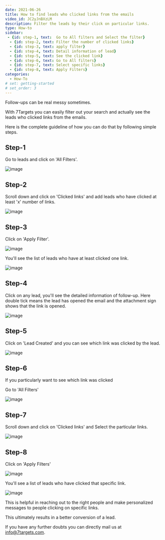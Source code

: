 ```yaml
---
date: 2021-06-26
title: How to find leads who clicked links from the emails
video_id: JC2yJnBXzLM
description: Filter the leads by their click on particular links.
type: How-to
sidebar:
 - {id: step-1, text:  Go to All filters and Select the filter}
  - {id: step-2, text: Filter the number of clicked links}
  - {id: step-3, text: apply filter}
  - {id: step-4, text: Detail information of lead}
  - {id: step-5, text: See the clicked link}
  - {id: step-6, text: Go to All filters}
  - {id: step-7, text: Select specific links}
  - {id: step-8, text: Apply Filters}
categories:
  - How-To
# set: getting-started
# set_order: 3
---
```


Follow-ups can be real messy sometimes.

With 7Targets you can easily filter out your search and actually see the leads who clicked links from the emails.

Here is the complete guideline of how you can do that by following simple steps.

## Step-1

Go to leads and click on 'All Filters'.

![image](../../images/Particular-link-1.png)

## Step-2

Scroll down and click on 'Clicked links' and add leads who have clicked at least 'x' number of links.

![image](../../images/Particular-link-2.png) 

## Step-3

Click on 'Apply Filter'.

![image](../../images/Particular-link-3.png)

You'll see the list of leads who have at least clicked one link.

![image](../../images/Particular-link-4.png)

## Step-4

Click on any lead, you'll see the detailed information of follow-up. Here double tick means the lead has opened the email and the attachment sign shows that the link is opened.

![image](../../images/Particular-link-5.png)

## Step-5

Click on 'Lead Created' and you can see which link was clicked by the lead.

![image](../../images/Particular-link-6.png)


## Step-6

If you particularly want to see which link was clicked 

Go to 'All Filters'

![image](../../images/Particular-link-7.png)

## Step-7

Scroll down and click on 'Clicked links' and Select the particular links.

![image](../../images/Particular-link-8.png)

## Step-8

Click on 'Apply Filters'

![image](../../images/Particular-link-9.png)

You'll see a list of leads who have clicked that specific link.

![image](../../images/Particular-link-10.png) 

This is helpful in reaching out to the right people and make personalized messages to people clicking on specific links.

This ultimately results in a better conversion of a lead.

If you have any further doubts you can directly mail us at info@7targets.com.


